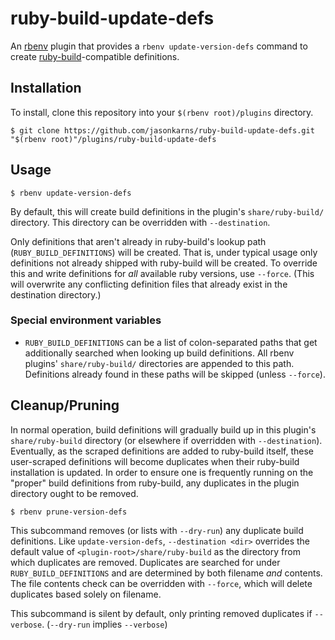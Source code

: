 # ruby-build-update-defs

An [rbenv][] plugin that provides a `rbenv update-version-defs` command to
create [ruby-build][]-compatible definitions.

## Installation

To install, clone this repository into your `$(rbenv root)/plugins` directory.

    $ git clone https://github.com/jasonkarns/ruby-build-update-defs.git "$(rbenv root)"/plugins/ruby-build-update-defs

## Usage

    $ rbenv update-version-defs

By default, this will create build definitions in the plugin's `share/ruby-build/` directory. This directory can be overridden with `--destination`.

Only definitions that aren't already in ruby-build's lookup path (`RUBY_BUILD_DEFINITIONS`) will be created. That is, under typical usage only definitions not already shipped with ruby-build will be created. To override this and write definitions for *all* available ruby versions, use `--force`. (This will overwrite any conflicting definition files that already exist in the destination directory.)

### Special environment variables

- `RUBY_BUILD_DEFINITIONS` can be a list of colon-separated paths that get additionally searched when looking up build definitions. All rbenv plugins' `share/ruby-build/` directories are appended to this path. Definitions already found in these paths will be skipped (unless `--force`).

## Cleanup/Pruning

In normal operation, build definitions will gradually build up in this plugin's `share/ruby-build` directory (or elsewhere if overridden with `--destination`). Eventually, as the scraped definitions are added to ruby-build itself, these user-scraped definitions will become duplicates when their ruby-build installation is updated. In order to ensure one is frequently running on the "proper" build definitions from ruby-build, any duplicates in the plugin directory ought to be removed.

    $ rbenv prune-version-defs

This subcommand removes (or lists with `--dry-run`) any duplicate build definitions. Like `update-version-defs`, `--destination <dir>` overrides the default value of `<plugin-root>/share/ruby-build` as the directory from which duplicates are removed. Duplicates are searched for under `RUBY_BUILD_DEFINITIONS` and are determined by both filename *and* contents. The file contents check can be overridden with `--force`,  which will delete duplicates based solely on filename.

This subcommand is silent by default, only printing removed duplicates if `--verbose`. (`--dry-run` implies `--verbose`)

[rbenv]: https://github.com/rbenv/rbenv
[ruby-build]: https://github.com/rbenv/ruby-build
